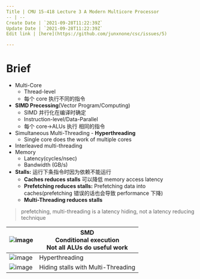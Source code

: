 ```yaml
---
Title | CMU 15-418 Lecture 3 A Modern Multicore Processor
-- | --
Create Date | `2021-09-28T11:22:39Z`
Update Date | `2021-09-28T11:22:39Z`
Edit link | [here](https://github.com/junxnone/csc/issues/5)

---
```

# Brief
- Multi-Core
  - Thread-level
  - 每个 core 执行不同的指令
- **SIMD Precessing**(Vector Program/Computing)
  - SIMD 并行化在编译时确定
  - Instruction-level/Data-Parallel
  - 每个 core->ALUs 执行 相同的指令
- Simultaneous Multi-Threading - **Hyperthreading**
  - Single core does the work of multiple cores 
- Interleaved multi-threading
- Memory
  - Latency(cycles/nsec)
  - Bandwidth (GB/s)
- **Stalls:** 运行下条指令时因为依赖不能运行
  - **Caches reduces stalls** 可以降低 memory access latency
  - **Prefetching reduces stalls:** Prefetching data into caches(prefetching 错误的话也会导致 performance 下降)
  - **Multi-Threading reduces stalls**


> prefetching, multi-threading is a latency hiding, not a latency reducing technique

![image](https://user-images.githubusercontent.com/2216970/135046400-d7da3152-78f7-4709-8ebd-075b66209c29.png) | SMD<br>Conditional execution<br>Not all ALUs  do useful work
-- | --
![image](https://user-images.githubusercontent.com/2216970/135049677-8ba6e874-d733-4c64-8632-4a0f896f1790.png) | Hyperthreading
![image](https://user-images.githubusercontent.com/2216970/135067136-aa5fba98-974e-4423-b3fc-11a2e1016d9e.png) | Hiding stalls with Multi-Threading

